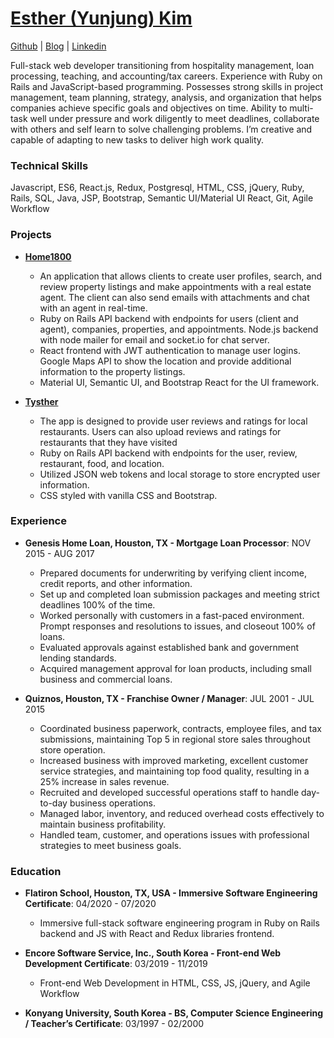 # [Esther (Yunjung) Kim](mailto:estherkimyunjung@gmail.com)

[Github](https://github.com/estherkimyunjung) | [Blog](https://medium.com/@estherkimyunjung) | [Linkedin](https://www.linkedin.com/in/estherkim-yunjung)


Full-stack web developer transitioning from hospitality management, loan processing, teaching, and accounting/tax careers. Experience with Ruby on Rails and JavaScript-based programming. Possesses strong skills in project management, team planning, strategy, analysis, and organization that helps companies achieve specific goals and objectives on time. Ability to multi-task well under pressure and work diligently to meet deadlines, collaborate with others and self learn to solve challenging problems. I’m creative and capable of adapting to new tasks to deliver high work quality. 


### Technical Skills

Javascript, ES6, React.js, Redux, Postgresql, HTML, CSS, jQuery, Ruby, Rails, SQL, Java, JSP, Bootstrap, Semantic UI/Material UI React, Git, Agile Workflow
 
 
### Projects

* **[Home1800](https://github.com/estherkimyunjung/Home1800)**

  * An application that allows clients to create user profiles, search, and review property listings and make appointments with a real estate agent. The client can also send emails with attachments and chat with an agent in real-time. 
  * Ruby on Rails API backend with endpoints for users (client and agent), companies, properties, and appointments. Node.js backend with node mailer for email and socket.io for chat server.
  * React frontend with JWT authentication to manage user logins. Google Maps API to show the location and provide additional information to the property listings.
  * Material UI, Semantic UI, and Bootstrap React for the UI framework.

* **[Tysther](https://github.com/estherkimyunjung/Rails_project)**
 
  * The app is designed to provide user reviews and ratings for local restaurants.  Users can also upload reviews and ratings for restaurants that they have visited
  * Ruby on Rails API backend with endpoints for the user, review, restaurant, food, and location.
  * Utilized JSON web tokens and local storage to store encrypted user information.
  * CSS styled with vanilla CSS and Bootstrap.


### Experience

* **Genesis Home Loan, Houston, TX - Mortgage Loan Processor**: NOV 2015 - AUG 2017

  * Prepared documents for underwriting by verifying client income, credit reports, and other information.
  * Set up and completed loan submission packages and meeting strict deadlines 100% of the time.
  * Worked personally with customers in a fast-paced environment. Prompt responses and resolutions to issues, and closeout 100% of loans.
  * Evaluated approvals against established bank and government lending standards.
  * Acquired management approval for loan products, including small business and commercial loans.

* **Quiznos, Houston, TX - Franchise Owner / Manager**: JUL 2001 - JUL 2015

  * Coordinated business paperwork, contracts, employee files, and tax submissions, maintaining Top 5 in regional store sales throughout store operation.
  * Increased business with improved marketing, excellent customer service strategies, and maintaining top food quality, resulting in a 25% increase in sales revenue.
  * Recruited and developed successful operations staff to handle day-to-day business operations.
  * Managed labor, inventory, and reduced overhead costs effectively to maintain business profitability.
  * Handled team, customer, and operations issues with professional strategies to meet business goals.


### Education

* **Flatiron School, Houston, TX, USA - Immersive Software Engineering Certificate**: 04/2020 - 07/2020
  * Immersive full-stack software engineering program in Ruby on Rails backend and JS with React and Redux libraries frontend.

* **Encore Software Service, Inc., South Korea - Front-end Web Development Certificate**: 03/2019 - 11/2019
  * Front-end Web Development in HTML, CSS, JS, jQuery, and Agile Workflow

* **Konyang University, South Korea - BS, Computer Science Engineering / Teacher’s Certificate**: 03/1997 - 02/2000
